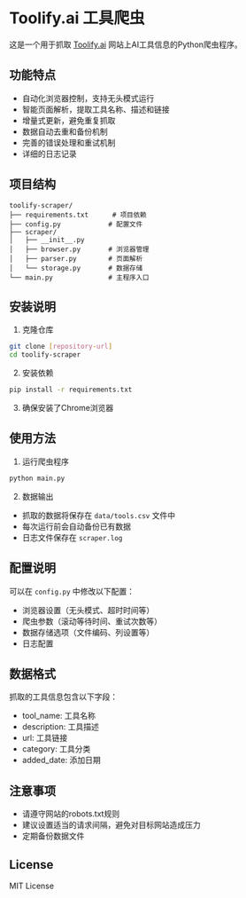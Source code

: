 # Toolify.ai 工具爬虫

这是一个用于抓取 [Toolify.ai](https://www.toolify.ai/) 网站上AI工具信息的Python爬虫程序。

## 功能特点

- 自动化浏览器控制，支持无头模式运行
- 智能页面解析，提取工具名称、描述和链接
- 增量式更新，避免重复抓取
- 数据自动去重和备份机制
- 完善的错误处理和重试机制
- 详细的日志记录

## 项目结构

```
toolify-scraper/
├── requirements.txt      # 项目依赖
├── config.py            # 配置文件
├── scraper/
│   ├── __init__.py
│   ├── browser.py       # 浏览器管理
│   ├── parser.py        # 页面解析
│   └── storage.py       # 数据存储
└── main.py              # 主程序入口
```

## 安装说明

1. 克隆仓库
```bash
git clone [repository-url]
cd toolify-scraper
```

2. 安装依赖
```bash
pip install -r requirements.txt
```

3. 确保安装了Chrome浏览器

## 使用方法

1. 运行爬虫程序
```bash
python main.py
```

2. 数据输出
- 抓取的数据将保存在 `data/tools.csv` 文件中
- 每次运行前会自动备份已有数据
- 日志文件保存在 `scraper.log`

## 配置说明

可以在 `config.py` 中修改以下配置：

- 浏览器设置（无头模式、超时时间等）
- 爬虫参数（滚动等待时间、重试次数等）
- 数据存储选项（文件编码、列设置等）
- 日志配置

## 数据格式

抓取的工具信息包含以下字段：

- tool_name: 工具名称
- description: 工具描述
- url: 工具链接
- category: 工具分类
- added_date: 添加日期

## 注意事项

- 请遵守网站的robots.txt规则
- 建议设置适当的请求间隔，避免对目标网站造成压力
- 定期备份数据文件

## License

MIT License
